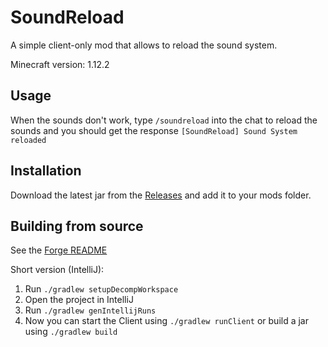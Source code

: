 # SoundReload

A simple client-only mod that allows to reload the sound system.

Minecraft version: 1.12.2

## Usage

When the sounds don't work, type `/soundreload` into the chat to reload the sounds and you should get the response `[SoundReload] Sound System reloaded`

## Installation

Download the latest jar from the [Releases](https://github.com/cesmec/SoundReload/releases) and add it to your mods folder.

## Building from source

See the [Forge README](./README-Forge.txt)

Short version (IntelliJ):

1. Run `./gradlew setupDecompWorkspace`
1. Open the project in IntelliJ
1. Run `./gradlew genIntellijRuns`
1. Now you can start the Client using `./gradlew runClient` or build a jar using `./gradlew build`
